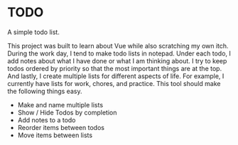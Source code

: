 # TODO 

A simple todo list. 

This project was built to learn about Vue while also scratching my own itch. 
During the work day, I tend to make todo lists in notepad. Under each todo,
I add notes about what I have done or what I am thinking about. I try to keep
todos ordered by priority so that the most important things are at the top. And
lastly, I create multiple lists for different aspects of life. For example, 
I currently have lists for work, chores, and practice. This tool should make
the following things easy.

- Make and name multiple lists
- Show / Hide Todos by completion
- Add notes to a todo
- Reorder items between todos
- Move items between lists




